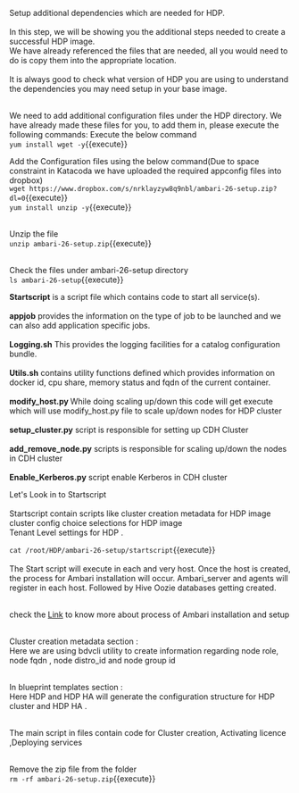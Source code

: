 Setup additional dependencies which are needed for HDP.
<br>
<br>
In this step, we will be showing you the additional steps needed to create a successful HDP image.<br> 
We have already referenced the files that are needed, all you would need to do is copy them into the appropriate location. <br>
<br>It is always good to check what version of HDP you are using to understand the dependencies you may need setup in your base image.


<br>We need to add additional configuration files under the HDP directory. We have already made these files for you, to add them in, please execute the following commands:
Execute the below command
<br>`yum install wget -y`{{execute}}

Add the Configuration files using the below command(Due to space constraint in Katacoda we have uploaded the required appconfig files into dropbox)<br>
`wget https://www.dropbox.com/s/nrklayzyw8q9nbl/ambari-26-setup.zip?dl=0`{{execute}}
<br>`yum install unzip -y`{{execute}}

<br>Unzip the file<br>
`unzip ambari-26-setup.zip`{{execute}}

<br>Check the files under ambari-26-setup directory
<br>`ls ambari-26-setup`{{execute}}

<b>Startscript</b> is a script file which contains code to start all service(s).<br>
<br><b>appjob</b> provides the information on the type of job to be launched and we can also add application specific jobs.<br>
<br><b>Logging.sh</b> This provides the logging facilities for a catalog configuration bundle.<br> 
<br><b>Utils.sh</b> contains utility functions defined which provides information on docker id, cpu share, memory status and fqdn of the current container.<br>
<br>
<b>modify_host.py </b>While doing scaling up/down this code will get execute which will use modify_host.py file to scale up/down nodes for HDP cluster<br>
<br>
<b>setup_cluster.py</b> script is responsible for setting up CDH Cluster <br>
<br><b>add_remove_node.py</b>  scripts is responsible for scaling up/down the nodes in CDH cluster<br>
<br><b>Enable_Kerberos.py</b> script enable Kerberos in CDH cluster<br>

Let's Look in to Startscript<br>
<br>Startscript contain scripts like cluster creation metadata for HDP image 
<br>cluster config choice selections for HDP image
<br>Tenant Level settings  for HDP .

`cat /root/HDP/ambari-26-setup/startscript`{{execute}}
<br>
<br>The Start script will execute in each and very host. Once the host is created, the process for Ambari installation will occur. Ambari_server and agents will register in each host. Followed by Hive Oozie databases getting created.

<br>check the [Link](https://docs.hortonworks.com/HDPDocuments/Ambari-2.7.3.0/administering-ambari/content/amb_install_the_ambari_agents_manually_on_rhel-centos-oracle_7.html) to know more about process of Ambari installation and setup

<br>Cluster creation metadata section :
<br>Here we are using bdvcli utility to create information regarding node role, node fqdn , node distro_id and node group id

<br>In blueprint templates section :
<br>Here HDP and HDP HA will generate the configuration structure for HDP cluster and HDP HA .

<br>The main script in files contain code for Cluster creation, Activating licence ,Deploying services


<br>Remove the zip file from the folder
<br>`rm -rf ambari-26-setup.zip`{{execute}}









